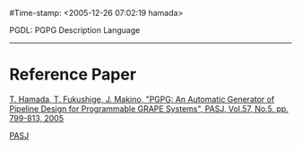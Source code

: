 #Time-stamp: <2005-12-26 07:02:19 hamada>

PGDL: PGPG Description Language

------
# Reference Paper


[T. Hamada, T. Fukushige, J. Makino, "PGPG: An Automatic Generator of Pipeline Design for Programmable GRAPE Systems", PASJ, Vol.57, No.5, pp. 799-813, 2005](https://arxiv.org/pdf/astro-ph/0703182v1.pdf)

[PASJ](http://pasj.oxfordjournals.org/content/57/5/799)



